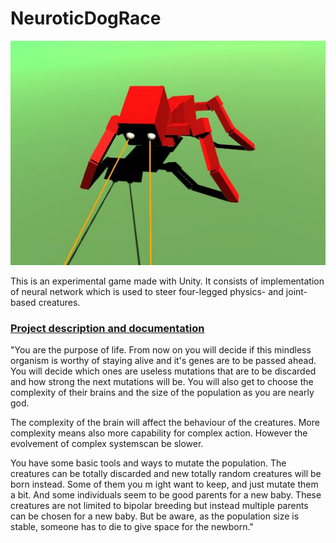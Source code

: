 # NeuroticDogRace

![Dog](Documentation/DogPic.JPG)

This is an experimental game made with Unity. It consists of implementation of neural network which is used to steer four-legged physics- and joint- based creatures.

### [Project description and documentation](Documentation/description.md)

"You are the purpose of life. From now on you will decide if this mindless organism is worthy of staying alive and it's  genes are to be passed ahead. You will decide which ones are useless mutations that are to be discarded and how strong the next mutations will be. You will also get to choose the complexity of their brains and the size of the population as you are nearly god.

The complexity of the brain will affect the behaviour of the creatures. More complexity means also more capability for complex action. However the evolvement of complex systemscan be slower.

You have some basic tools and ways to mutate the population. The creatures can be totally discarded and new totally random creatures will be born instead. Some of them you m ight want to keep, and just mutate them a bit. And some individuals seem to be good parents for a new baby. These creatures are not limited to bipolar breeding but instead multiple parents can be chosen for a new baby. But be aware, as the population size is stable, someone has to die to give space for the newborn."


